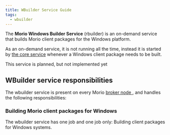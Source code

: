 ```yaml
---
title: WBuilder Service Guide
tags:
  - wbuilder
---
```


The **Morio Windows Builder Service** (rbuilder) is an on-demand service that builds
Morio client packages for the Windows platform.

As an on-demand service, it is not running all the time, instead it is started
by [the core service](/docs/guides/services/core) whenever a Windows client
package needs to be built.

<Fixme>This service is planned, but not implemented yet</Fixme>

## WBuilder service responsibilities

The wbuilder service is present on every Morio [broker node
](/docs/reference/terminology/broker-node/), and handles the following
responsibilities:

### Building Morio client packages for Windows

The wbuilder service has one job and one job only: Building client packages
for Windows systems.

